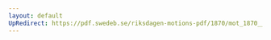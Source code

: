 ```yaml
---
layout: default
UpRedirect: https://pdf.swedeb.se/riksdagen-motions-pdf/1870/mot_1870__ak__00083.pdf
---
```

